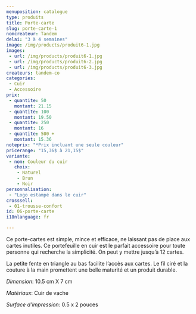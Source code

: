 ```yaml
---
menuposition: catalogue
type: produits
title: Porte-carte
slug: porte-carte-1
nomcreateur: Tandem
delai: "3 à 4 semaines"
image: /img/products/produit6-1.jpg
images:
 - url: /img/products/produit6-1.jpg
 - url: /img/products/produit6-2.jpg
 - url: /img/products/produit6-3.jpg
createurs: tandem-co
categories:
 - Cuir
 - Accessoire
prix:
 - quantite: 50
   montant: 21.15
 - quantite: 100
   montant: 19.50
 - quantite: 250
   montant: 16
 - quantite: 500 +
   montant: 15.36
noteprix: "*Prix incluant une seule couleur"
pricerange: "15,36$ à 21,15$"
variante:
 - nom: Couleur du cuir
   choix:
    - Naturel
    - Brun
    - Noir
personnalisation:
 - "Logo estampé dans le cuir"
crosssell:
 - 01-trousse-confort
id: 06-porte-carte
i18nlanguage: fr

---
```


Ce porte-cartes est simple, mince et efficace, ne laissant pas de place aux cartes inutiles. Ce portefeuille en cuir est le parfait accessoire pour toute personne qui recherche la simplicité. On peut y mettre jusqu’à 12 cartes.  

La petite fente en triangle au bas facilite l’accès aux cartes. Le fil ciré et la couture à la main promettent une belle maturité et un produit durable.

*Dimension*: 10.5 cm X 7 cm

*Matériaux*: Cuir de vache

*Surface d’impression*: 0.5 x 2 pouces 